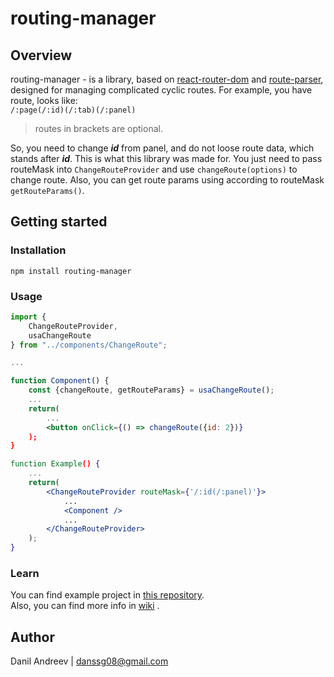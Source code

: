 # routing-manager
## Overview
routing-manager - is a library, based on 
[react-router-dom](https://reacttraining.com/react-router/web/guides/quick-start) 
and 
[route-parser](https://www.npmjs.com/package/route-parser), 
designed for managing complicated cyclic routes. For example, you have route, looks like:  
```/:page(/:id)(/:tab)(/:panel)```  
> routes in brackets are optional.  

So, you need to change ___id___ from panel, and do not loose route data, which stands after ___id___.
This is what this library was made for. You just need to pass routeMask into ```ChangeRouteProvider``` and use ```changeRoute(options)``` to change route. 
Also, you can get route params using according to routeMask ```getRouteParams()```.
## Getting started
### Installation
```npm install routing-manager```
### Usage
```jsx
import {
    ChangeRouteProvider, 
    usaChangeRoute
} from "../components/ChangeRoute";

...

function Component() {
    const {changeRoute, getRouteParams} = usaChangeRoute();
    ...
    return(
        ...
        <button onClick={() => changeRoute({id: 2})}
    );
}

function Example() {
    ...
    return(
        <ChangeRouteProvider routeMask={'/:id(/:panel)'}>
            ...
            <Component />
            ...
        </ChangeRouteProvider>    
    );
}
```
### Learn
You can find example project in 
[this repository](https://github.com/DanilAndreev/routing-manager/tree/prod/src/Example).  
Also, you can find more info in 
[wiki](https://github.com/DanilAndreev/routing-manager/wiki)
.

## Author
Danil Andreev | danssg08@gmail.com
